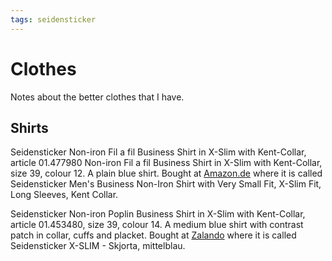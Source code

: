 ```yaml
---
tags: seidensticker
---
```

# Clothes

Notes about the better clothes that I have.

## Shirts

Seidensticker Non-iron Fil a fil Business Shirt in X-Slim with Kent-Collar, article 01.477980 Non-iron Fil a fil Business Shirt in X-Slim with Kent-Collar, size 39, colour 12. A plain blue shirt. Bought at [Amazon.de](https://www.amazon.de/dp/B01KWYVP66/ref=pe_27091401_487024491_TE_item) where it is called Seidensticker Men's Business Non-Iron Shirt with Very Small Fit, X-Slim Fit, Long Sleeves, Kent Collar.

Seidensticker Non-iron Poplin Business Shirt in X-Slim with Kent-Collar, article 01.453480, size 39, colour 14. A medium blue shirt with contrast patch in collar, cuffs and placket. Bought at [Zalando](https://www.zalando.se/seidensticker-slim-kostymskjorta-mittelblau-3se22d3n3-k12.html) where it is called Seidensticker X-SLIM - Skjorta, mittelblau.